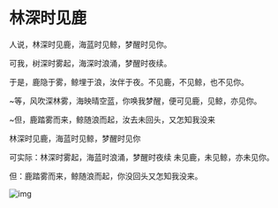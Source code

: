 # 林深时见鹿

人说，林深时见鹿，海蓝时见鲸，梦醒时见你。

可我，树深时雾起，海深时浪涌，梦醒时夜续。

于是，鹿隐于雾，鲸埋于浪，汝伴于夜。不见鹿，不见鲸，也不见你。

~等，风吹深林雾，海映晴空蓝，你唤我梦醒，便可见鹿，见鲸，亦见你。

~但，鹿踏雾而来，鲸随浪而起，汝去未回头，又怎知我没来

林深时见鹿，海蓝时见鲸，梦醒时见你 

可实际：林深时雾起，海蓝时浪涌，梦醒时夜续 未见鹿，未见鲸，亦未见你。

但：鹿踏雾而来，鲸随浪而起，你没回头又怎知我没来。



![img](http://upload-images.jianshu.io/upload_images/6943526-22599f2013477260.png?imageMogr2/auto-orient/strip%7CimageView2/2/w/1240)